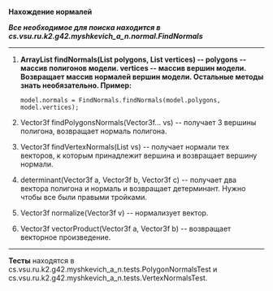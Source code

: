 **Нахождение нормалей**

__*Все необходимое для поиска находится в cs.vsu.ru.k2.g42.myshkevich_a_n.normal.FindNormals*__

***

1. __ArrayList<Vector3f> findNormals(List<Polygon> polygons, List<Vector3f> vertices) -- polygons -- массив полигонов модели. vertices -- массив вершин модели. Возвращает массив нормалей вершин модели. Остальные методы знать необязательно. Пример:__
	``` 
	model.normals = FindNormals.findNormals(model.polygons, model.vertices);
	```

1. Vector3f findPolygonsNormals(Vector3f... vs) -- получает 3 вершины полигона, возвращает нормаль полигона.

1. Vector3f findVertexNormals(List<Vector3f> vs) -- получает нормали тех векторов, к которым принадлежит вершина и возвращает вершину нормали.

1. determinant(Vector3f a, Vector3f b, Vector3f c) -- получает два вектора полигона и нормаль и возвращает детерминант. Нужно чтобы все были правыми тройками.

1. Vector3f normalize(Vector3f v) -- нормализует вектор.

1. Vector3f vectorProduct(Vector3f a, Vector3f b) -- возвращает векторное произведение.

***

**Тесты** находятся в cs.vsu.ru.k2.g42.myshkevich_a_n.tests.PolygonNormalsTest и cs.vsu.ru.k2.g42.myshkevich_a_n.tests.VertexNormalsTest.